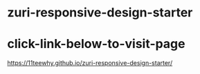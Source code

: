 # zuri-responsive-design-starter
# click-link-below-to-visit-page
https://11teewhy.github.io/zuri-responsive-design-starter/

